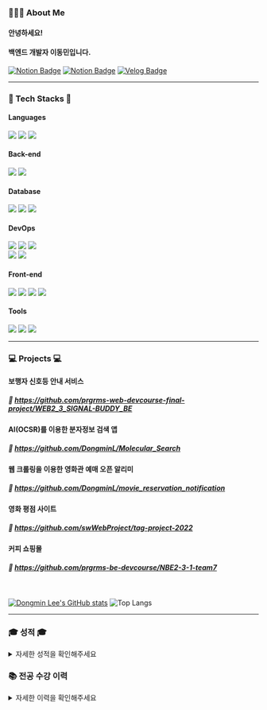 <div align="left">

### 🙋🏻‍♂ About Me
#### 안녕하세요! 
#### 백엔드 개발자 이동민입니다.

[![Notion Badge](https://img.shields.io/badge/Notion-Resume-white?style=flat-square&logo=Notion)](https://dong-min.notion.site/df800a34837144d9a13d42133a06cd98)
[![Notion Badge](https://img.shields.io/badge/Notion-Portfolio-white?style=flat-square&logo=Notion)](https://dong-min.notion.site/Portfolio-abd8a7749e8d44b1bd2e4138f883858a)
[![Velog Badge](https://img.shields.io/badge/Velog-My%20Blog-Brightgreen?style=flat-square&logo=Velog)](https://velog.io/@milkskfk5677)

---

### 📌 Tech Stacks 📌

#### Languages
<img src="https://img.shields.io/badge/Java-007396?style=flat-square&logo=Java&logoColor=white">
<img src="https://img.shields.io/badge/JavaScript-F7DF1E?style=flat-square&logo=JavaScript&logoColor=white">
<img src="https://img.shields.io/badge/TypeScript-3178C6?style=flat-square&logo=TypeScript&logoColor=white">

#### Back-end
<img src="https://img.shields.io/badge/Spring Boot-6DB33F?style=flat-square&logo=SpringBoot&logoColor=white"/>
<img src="https://img.shields.io/badge/Node.js-5FA04E?style=flat-square&logo=Node.js&logoColor=white"/>

#### Database
<img src="https://img.shields.io/badge/MySQL-4479A1?style=flat-square&logo=MySQL&logoColor=white"/>
<img src="https://img.shields.io/badge/MongoDB-47A248?style=flat-square&logo=MongoDB&logoColor=white"/>
<img src="https://img.shields.io/badge/Redis-DC382D?style=flat-square&logo=Redis&logoColor=white"/>

#### DevOps
<img src="https://img.shields.io/badge/AWS-232F3E?style=flat-square&logo=AmazonWebServices&logoColor=white"/>
<img src="https://img.shields.io/badge/Docker-2496ED?style=flat-square&logo=Docker&logoColor=white"/>
<img src="https://img.shields.io/badge/Nginx-009639?style=flat-square&logo=Nginx&logoColor=white"/> <br>
<img src="https://img.shields.io/badge/Jenkins-D24939?style=flat-square&logo=Jenkins&logoColor=white"/>
<img src="https://img.shields.io/badge/GitHub Actions-2088FF?style=flat-square&logo=GitHubActions&logoColor=white"/>

#### Front-end
<img src="https://img.shields.io/badge/HTML-E34F26?style=flat-square&logo=HTML5&logoColor=white"/>
<img src="https://img.shields.io/badge/CSS-1572B6?style=flat-square&logo=CSS3&logoColor=white"/>
<img src="https://img.shields.io/badge/jQuery-0769AD?style=flat-square&logo=jQuery&logoColor=white"/>
<img src="https://img.shields.io/badge/Thymeleaf-005F0F?style=flat-square&logo=Thymeleaf&logoColor=white"/>

#### Tools
<img src="https://img.shields.io/badge/GitHub-181717?style=flat-square&logo=GitHub&logoColor=white"/>
<img src="https://img.shields.io/badge/Slack-4A154B?style=flat-square&logo=Slack&logoColor=white"/>
<img src="https://img.shields.io/badge/Notion-000000?style=flat-square&logo=Notion&logoColor=white"/>

------------------------------------------------------

### 💻 Projects 💻

#### 보행자 신호등 안내 서비스
##### 🔗 https://github.com/prgrms-web-devcourse-final-project/WEB2_3_SIGNAL-BUDDY_BE

#### AI(OCSR)를 이용한 분자정보 검색 앱
##### 🔗 https://github.com/DongminL/Molecular_Search

#### 웹 크롤링을 이용한 영화관 예매 오픈 알리미
##### 🔗 https://github.com/DongminL/movie_reservation_notification

#### 영화 평점 사이트
##### 🔗 https://github.com/swWebProject/tag-project-2022

#### 커피 쇼핑몰
##### 🔗 https://github.com/prgrms-be-devcourse/NBE2-3-1-team7

<br/>

[![Dongmin Lee's GitHub stats](https://github-readme-stats.vercel.app/api?username=DongminL&theme=onedark&show_icons=true&count_private=true)](https://github.com/anuraghazra/github-readme-stats)
![Top Langs](https://github-readme-stats.vercel.app/api/top-langs/?username=DongminL&layout=compact&theme=onedark)

------------------------------------------------------

### 🎓 성적 🎓

<details>
    <summary>자세한 성적을 확인해주세요</summary>

| 학년 | 학기 | 취득 학점 | 평균 학점 |
| :--: | :--: | :-------: | :-------: |
|  1   |  1   |    20     |   4.29    |
|  1   |  2   |    20     |   4.50    |
|  2   |  1   |    19     |   4.35    |
|  2   |  2   |    18     |   4.25    |
|  3   |  1   |    18     |   4.29    |
|  3   |  2   |    19     |   4.39    |
|  4   |  1   |    16     |   4.31    |
| 전체 |      |    130    |   4.34    |

</details>

### 📚 전공 수강 이력

<details>
    <summary>자세한 이력을 확인해주세요</summary>

| 학년 | 학기 |           과목명            | 성적 |
| :--: | :--: | :-------------------------: | :--: |
|  1   |  1   |         이산구조론          |  A0  |
|  1   |  1   |      자바 프로그래밍1       |  A0  |
|  1   |  2   |          선형대수           |  A+  |
|  1   |  2   |      자바 프로그래밍2       |  A+  |
|  2   |  1   |        C 프로그래밍         |  A+  |
|  2   |  1   |          자료구조           |  A+  |
|  2   |  2   |      데이터베이스 기초      |  A0  |
|  2   |  2   |         데이터 통신         |  A+  |
|  2   |  2   |          알고리즘           |  A+  |
|  2   |  2   | 파이썬 과학 프로그래밍 기초 |  A+  |
|  3   |  1   |        IoT 네트워크         |  A+  |
|  3   |  1   |          운영체제           |  A+  |
|  3   |  1   |        웹 프로그래밍        |  A+  |
|  3   |  1   |     데이터베이스 시스템     |  A+  |
|  3   |  1   |       멀티미디어개론        |  A0  |
|  3   |  2   |       임베디드 시스템       |  A+  |
|  3   |  2   |        네트워크 보안        |  A+  |
|  4   |  1   |         정보보호론          |  A+  |
|  4   |  1   |  소프트웨어 캡스톤 디자인   |  A0  |

</details>
</div>
